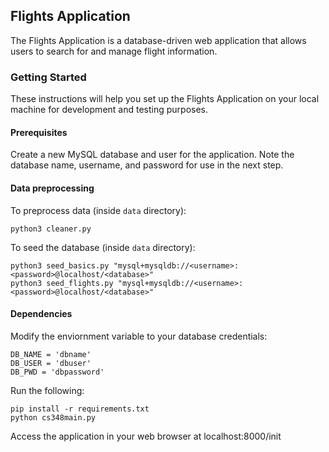 ## Flights Application

The Flights Application is a database-driven web application that allows users to search for and manage flight information.

### Getting Started

These instructions will help you set up the Flights Application on your local machine for development and testing purposes.

#### Prerequisites

Create a new MySQL database and user for the application. Note the database name, username, and password for use in the next step.

#### Data preprocessing

To preprocess data (inside `data` directory):

```
python3 cleaner.py
```

To seed the database (inside `data` directory):

```
python3 seed_basics.py "mysql+mysqldb://<username>:<password>@localhost/<database>"
python3 seed_flights.py "mysql+mysqldb://<username>:<password>@localhost/<database>"
```

#### Dependencies

Modify the enviornment variable to your database credentials:

```
DB_NAME = 'dbname'
DB_USER = 'dbuser'
DB_PWD = 'dbpassword'
```

Run the following:

```
pip install -r requirements.txt
python cs348main.py
```

Access the application in your web browser at localhost:8000/init
